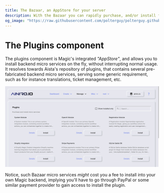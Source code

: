 ```yaml
---
title: The Bazaar, an AppStore for your server
description: With the Bazaar you can rapidly purchase, and/or install free backend micro services on the fly, without interrupting your production environment. Click a button, pay the purchase price if any, download the micro service, and voila! You've got a new micro service solving some problem related to your particular problem.
og_image: "https://raw.githubusercontent.com/polterguy/polterguy.github.io/master/images/bazaar.jpg"
---
```


# The Plugins component

The plugins component is Magic's integrated _"AppStore"_, and allows you to install backend micro
services on the fly, without interrupting normal usage. It resolves towards Aista's repository of plugins, that
contains several pre-fabricated backend micro services, serving some generic requirement, such as
for instance translations, ticket management, etc.

![Magic's plugins](https://raw.githubusercontent.com/polterguy/polterguy.github.io/master/images/bazaar.jpg)

Notice, such Bazaar micro services _might_ cost you a fee to install into your own Magic backend,
implying you'll have to go through PayPal or some similar payment provider to gain access to install the
plugin.
